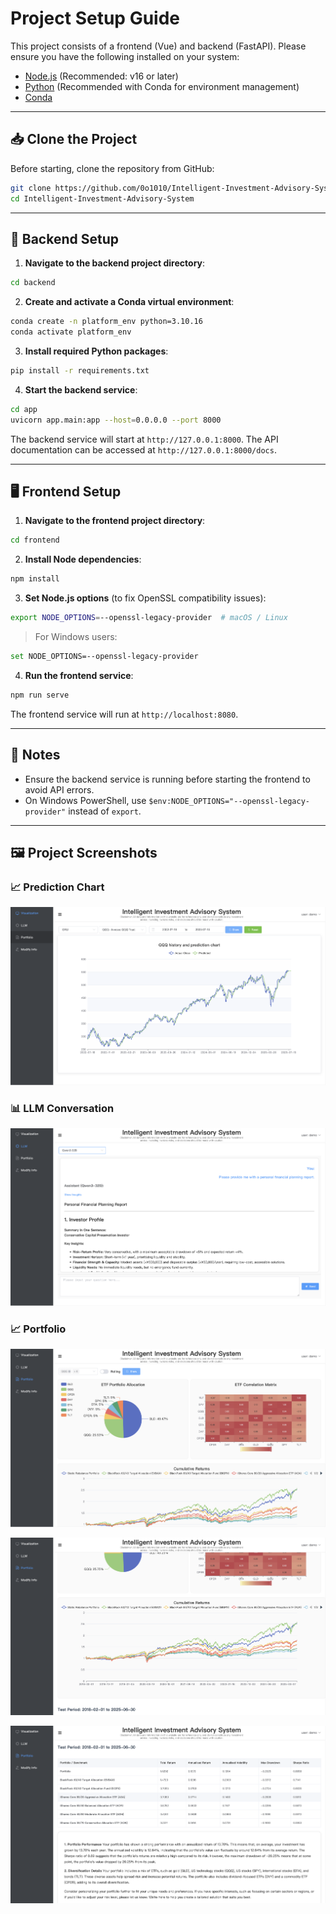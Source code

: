 # Project Setup Guide

This project consists of a frontend (Vue) and backend (FastAPI). Please ensure you have the following installed on your
system:

- [Node.js](https://nodejs.org/) (Recommended: v16 or later)
- [Python](https://www.python.org/) (Recommended with Conda for environment management)
- [Conda](https://docs.conda.io/en/latest/miniconda.html)

---

## 📥 Clone the Project

Before starting, clone the repository from GitHub:

```bash
git clone https://github.com/0o1010/Intelligent-Investment-Advisory-System.git
cd Intelligent-Investment-Advisory-System
```

---

## 🔧 Backend Setup

1. **Navigate to the backend project directory**:

```bash
cd backend
```

2. **Create and activate a Conda virtual environment**:

```bash
conda create -n platform_env python=3.10.16
conda activate platform_env
```

3. **Install required Python packages**:

```bash
pip install -r requirements.txt
```

4. **Start the backend service**:

```bash
cd app
uvicorn app.main:app --host=0.0.0.0 --port 8000
```

The backend service will start at `http://127.0.0.1:8000`.
The API documentation can be accessed at `http://127.0.0.1:8000/docs`.

---

## 🖥️ Frontend Setup

1. **Navigate to the frontend project directory**:

```bash
cd frontend
```

2. **Install Node dependencies**:

```bash
npm install
```

3. **Set Node.js options** (to fix OpenSSL compatibility issues):

```bash
export NODE_OPTIONS=--openssl-legacy-provider  # macOS / Linux
```

> For Windows users:

```bash
set NODE_OPTIONS=--openssl-legacy-provider
```

4. **Run the frontend service**:

```bash
npm run serve
```

The frontend service will run at `http://localhost:8080`.

---

## 📌 Notes

- Ensure the backend service is running before starting the frontend to avoid API errors.
- On Windows PowerShell, use `$env:NODE_OPTIONS="--openssl-legacy-provider"` instead of `export`.

---

## 🖼️ Project Screenshots

### 📈 Prediction Chart

![Prediction Chart](docs/Predict.png)

### 📊 LLM Conversation

![LLM Conversation](docs/LLM.png)

### 📈 Portfolio

![Portfolio Chart](docs/Portfolio1.png)

![Portfolio Chart](docs/Portfolio2.png)

![Portfolio Chart](docs/Portfolio3.png)
